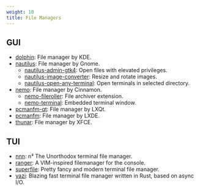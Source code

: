 ```yaml
---
weight: 10
title: File Managers
---
```


## GUI

- [dolphin](https://github.com/KDE/dolphin): File manager by KDE.
- [nautilus](https://apps.gnome.org/en/Nautilus/): File manager by Gnome.
  - [nautilus-admin-gtk4](https://github.com/MacTavishAO/nautilus-admin-gtk4): Open files with elevated privileges.
  - [nautilus-image-converter](https://gitlab.gnome.org/coreyberla/nautilus-image-converter): Resize and rotate images.
  - [nautilus-open-any-terminal](https://github.com/Stunkymonkey/nautilus-open-any-terminal): Open terminals in selected directory.
- [nemo](https://github.com/linuxmint/nemo): File manager by Cinnamon.
  - [nemo-fileroller](https://github.com/linuxmint/nemo-extensions/tree/master/nemo-fileroller): File archiver extension.
  - [nemo-terminal](https://github.com/linuxmint/nemo-extensions/tree/master/nemo-terminal): Embedded terminal window.
- [pcmanfm-qt](https://github.com/lxqt/pcmanfm-qt): File manager by LXQt.
- [pcmanfm](https://github.com/lxde/pcmanfm): File manager by LXDE.
- [thunar](https://github.com/neilbrown/thunar): File manager by XFCE.

## TUI

- [nnn](https://github.com/jarun/nnn): n³ The Unorthodox terminal file manager.
- [ranger](https://github.com/ranger/ranger): A VIM-inspired filemanager for the console.
- [superfile](https://github.com/yorukot/superfile): Pretty fancy and modern terminal file manager.
- [yazi](https://yazi-rs.github.io/): Blazing fast terminal file manager written in Rust, based on async I/O.
